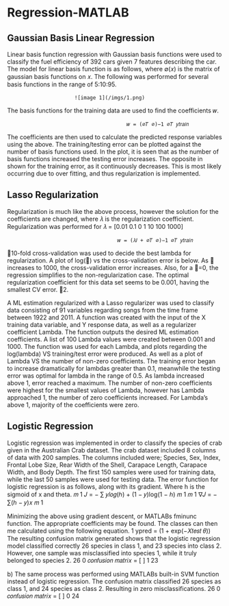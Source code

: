 # Regression-MATLAB

## Gaussian Basis Linear Regression

Linear basis function regression with Gaussian basis functions were used to classify the fuel efficiency
of 392 cars given 7 features describing the car. The model for linear basis function is as follows, where
∅(𝑥) is the matrix of gaussian basis functions on 𝑥. The following was performed for several basis
functions in the range of 5:10:95.

                          ![image 1](/imgs/1.png)

The basis functions for the training data are used to find the coefficients 𝑤.

                                           𝑤 = (∅𝑇 ∅)−1 ∅𝑇 𝑦𝑡𝑟𝑎𝑖𝑛
The coefficients are then used to calculate the predicted response variables using the above. The
training/testing error can be plotted against the number of basis functions used. In the plot, it is seen
that as the number of basis functions increased the testing error increases. The opposite in shown for
the training error, as it continuously decreases. This is most likely occurring due to over fitting, and thus
regularization is implemented.


## Lasso Regularization
Regularization is much like the above process, however the solution for the coefficients are changed,
where 𝜆 is the regularization coefficient. Regularization was performed for 𝜆 =
[0.01 0.1 0 1 10 100 1000]

                                        𝑤 = (𝜆𝐼 + ∅𝑇 ∅)−1 ∅𝑇 𝑦𝑡𝑟𝑎𝑖𝑛
10-fold cross-validation was used to decide the best lambda for regularization. A plot of log(𝜆) vs the
cross-validation error is below. As 𝜆 increases to 1000, the cross-validation error increases. Also, for a
𝜆=0, the regression simplifies to the non-regularization case. The optimal regularization coefficient for
this data set seems to be 0.001, having the smallest CV error.
2.

A ML estimation regularized with a Lasso regularizer was used to classify data consisting of 91 variables
regarding songs from the time frame between 1922 and 2011. A function was created with the input of
the X training data variable, and Y response data, as well as a regularizer coefficient Lambda. The
function outputs the desired ML estimation coefficients. A list of 100 Lambda values were created
between 0.001 and 1000. The function was used for each Lambda, and plots regarding the log(lambda)
VS training/test error were produced. As well as a plot of Lambda VS the number of non-zero
coefficients. The training error began to increase dramatically for lambdas greater than 0.1, meanwhile
the testing error was optimal for lambda in the range of 0.5. As lambda increased above 1, error reached
a maximum. The number of non-zero coefficients were highest for the smallest values of Lambda,
however has Lambda approached 1, the number of zero coefficients increased. For Lambda’s above 1,
majority of the coefficients were zero.

## Logistic Regression
Logistic regression was implemented in order to classify the species of crab given in the Australian
Crab dataset. The crab dataset included 8 columns of data with 200 samples. The columns included
were; Species, Sex, Index, Frontal Lobe Size, Rear Width of the Shell, Carapace Length, Carapace Width,
and Body Depth. The first 150 samples were used for training data, while the last 50 samples were used
for testing data. The error function for logistic regression is as follows, along with its gradient. Where h
is the sigmoid of x and theta.
                                          𝑚
                                     1
                                𝐽 = − ∑ 𝑦𝑙𝑜𝑔(ℎ) + (1 − 𝑦)log(1 − ℎ)
                                     𝑚
                                           1
                                                      𝑚
                                                1
                                          ∇𝐽 = − ∑(ℎ − 𝑦)𝑥
                                                𝑚
                                                      1

Minimizing the above using gradient descent, or MATLABs fminunc function. The appropriate
coefficients may be found. The classes can then me calculated using the following equation.
                                                         1
                                       ypred =
                                                 (1 + exp(−𝑋𝑡𝑒𝑠𝑡 𝜃))
The resulting confusion matrix generated shows that the logistic regression model classified correctly 26
species in class 1, and 23 species into class 2. However, one sample was misclassified into species 1,
while it truly belonged to species 2.
                                                         26 0
                                     𝑐𝑜𝑛𝑓𝑢𝑠𝑖𝑜𝑛 𝑚𝑎𝑡𝑟𝑖𝑥 = [      ]
                                                          1 23


b) The same process was performed using MATLABs built-in SVM function instead of logistic regression.
The confusion matrix classified 26 species as class 1, and 24 species as class 2. Resulting in zero
misclassifications.
                                                         26 0
                                     𝑐𝑜𝑛𝑓𝑢𝑠𝑖𝑜𝑛 𝑚𝑎𝑡𝑟𝑖𝑥 = [      ]
                                                          0 24
